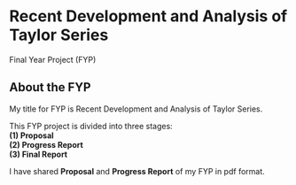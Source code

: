 # Recent Development and Analysis of Taylor Series
Final Year Project (FYP)

## About the FYP
My title for FYP is Recent Development and Analysis of Taylor Series.  

This FYP project is divided into three stages:  
**(1) Proposal**  
**(2) Progress Report**  
**(3) Final Report**  

I have shared **Proposal** and **Progress Report** of my FYP in pdf format.
